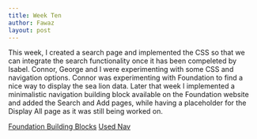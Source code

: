 ```yaml
---
title: Week Ten
author: Fawaz
layout: post
---
```


This week, I created a search page and implemented the CSS so that we can integrate the search functionality once it has been compeleted by Isabel. Connor, George and I were experimenting with some CSS and navigation options. Connor was experimenting with Foundation to find a nice way to display the sea lion data. Later that week I implemented a minimalistic navigation building block available on the Foundation website and added the Search and Add pages, while having a placeholder for the Display All page as it was still being worked on.

<a href="https://foundation.zurb.com/building-blocks/navigation.html">Foundation Building Blocks</a>
<a href="https://foundation.zurb.com/building-blocks/blocks/hover-underline-menu.html">Used Nav</a>
